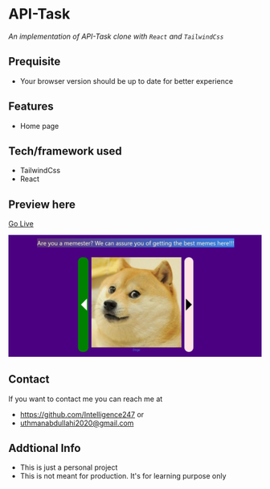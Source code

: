 #  API-Task
*An implementation of API-Task clone with `React` and `TailwindCss`*
## Prequisite
- Your browser version should be up to date for better experience
## Features
- Home page
## Tech/framework used
- TailwindCss
- React
## Preview here
[Go Live](https://delicate-cranachan-ef37a9.netlify.app)

![screenshot](/public/sketch.png)
## Contact
If you want to contact me you can reach me at
- https://github.com/Intelligence247 or
- uthmanabdullahi2020@gmail.com
## Addtional Info
- This is just a personal project
- This is not meant for production. It's for learning purpose only
